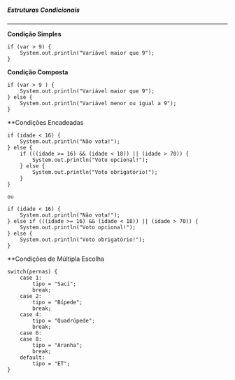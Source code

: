 
##### Estruturas Condicionais
***
**Condição Simples**

```
if (var > 9) {
	System.out.println("Variável maior que 9");
}
```

**Condição Composta**

```
if (var > 9 ) {
	System.out.println("Variável maior que 9");
} else {
	System.out.println("Variável menor ou igual a 9");
}
```

**Condições Encadeadas

```
if (idade < 16) {
	System.out.println("Não vota!");
} else {
	if (((idade >= 16) && (idade < 18)) || (idade > 70)) {
		System.out.println("Voto opcional!");
	} else {
		System.out.println("Voto obrigatório!");
	}
}	

ou

if (idade < 16) {
	System.out.println("Não vota!");
} else if (((idade >= 16) && (idade < 18)) || (idade > 70)) {
	System.out.println("Voto opcional!");
} else {
	System.out.println("Voto obrigatório!");
}
```

**Condições de Múltipla Escolha

```
switch(pernas) {
	case 1:
		tipo = "Saci";
		break;
	case 2:
		tipo = "Bípede";
		break;
	case 4:
		tipo = "Quadrúpede";
		break;
	case 6:
	case 8:
		tipo = "Aranha";
		break;
	default:
		tipo = "ET";
}
```

